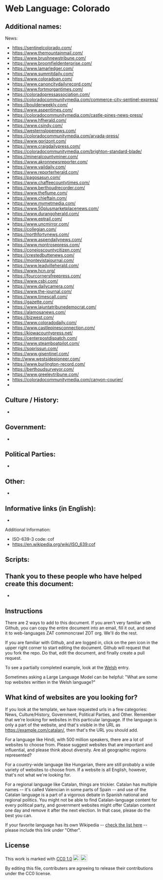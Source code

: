 # Web Language: Colorado

Additional names:
- 

News:
- https://sentinelcolorado.com/
- https://www.themountainmail.com/
- https://www.brushnewstribune.com/
- https://www.broomfieldenterprise.com/
- https://www.lamarledger.com/
- https://www.summitdaily.com/
- https://www.coloradoan.com/
- https://www.canoncitydailyrecord.com/
- https://www.fortmorgantimes.com/
- https://coloradopressassociation.com/
- https://coloradocommunitymedia.com/commerce-city-sentinel-express/
- https://boulderweekly.com/
- https://www.aspentimes.com/
- https://coloradocommunitymedia.com/castle-pines-news-press/
- https://www.hfherald.com/
- https://www.csindy.com/
- https://westernslopenews.com/
- https://coloradocommunitymedia.com/arvada-press/
- https://www.gorizont.com/
- https://www.craigdailypress.com/
- https://coloradocommunitymedia.com/brighton-standard-blade/
- https://mineralcountyminer.com/
- https://www.akronnewsreporter.com/
- https://www.vaildaily.com/
- https://www.reporterherald.com/
- https://pagosasun.com/
- https://www.chaffeecountytimes.com/
- https://www.berthoudrecorder.com/
- https://www.theflume.com/
- https://www.chieftain.com/
- https://www.mymetmedia.com/
- https://www.50plusmarketplacenews.com/
- https://www.durangoherald.com/
- https://www.eptrail.com/
- https://www.uncmirror.com/
- https://collegian.com/
- https://northfortynews.com/
- https://www.aspendailynews.com/
- https://www.montrosepress.com/
- https://conejoscountycitizen.com/
- https://crestedbuttenews.com/
- https://montevistajournal.com/
- https://www.leadvilleherald.com/
- https://www.hcn.org/
- https://fourcornersfreepress.com/
- https://www.csbj.com/
- https://www.dailycamera.com/
- https://www.the-journal.com/
- https://www.timescall.com/
- https://gazette.com/
- https://www.lajuntatribunedemocrat.com/
- https://alamosanews.com/
- https://bizwest.com/
- https://www.coloradodaily.com/
- https://www.castlepinesconnection.com/
- https://kiowacountypress.net/
- https://centerpostdispatch.com/
- https://www.steamboatpilot.com/
- https://soprissun.com/
- https://www.gjsentinel.com/
- http://www.westsidepioneer.com/
- https://www.burlington-record.com/
- https://berthoudsurveyor.com/
- https://www.greeleytribune.com/
- https://coloradocommunitymedia.com/canyon-courier/
- 

Culture / History:
- 
- 

Government:
- 
- 

Political Parties:
- 
- 

Other:
- 
- 

Informative links (in English):
- 
- 

Additional Information:
- ISO-639-3 code: cof
- https://en.wikipedia.org/wiki/ISO_639:cof


Scripts:
- 

Thank you to these people who have helped create this document:
- 
- 

## Instructions

There are 2 ways to add to this document. If you aren't very familiar
with Github, you can copy the entire document into an email, fill it
out, and send it to web-languages ZAT commoncrawl ZOT org. We'll do the rest.

If you are familiar with Github, and are logged in, click on the pen
icon in the upper right corner to start editing the document.
Github will request that you fork the repo. Do that, edit the
document, and finally create a pull request.

To see a partially completed example, look at the
[Welsh](../living/welsh.md) entry.

Sometimes asking a Large Language Model can be helpful: "What are some
top websites written in the Welsh language?"

## What kind of websites are you looking for?

If you look at the template, we have requested urls in a few
categories: News, Culture/History, Government, Political Parties, and
Other. Remember that we're looking for websites in this particular
language. If the language is only a part of the website, and that's
visible in the URL as https://example.com/catalan/, then that's the
URL you should add.

For a language like Hindi, with 500 million speakers, there are a lot
of websites to choose from. Please suggest websites that are important
and influential, and please think about diversity. Are all geographic
regions represented?

For a country-wide language like Hungarian, there are still probably a
wide variety of websites to choose from. If a website is all English,
however, that's not what we're looking for.

For a regional language like Catalan, things are trickier. Catalan has
multiple names -- it's called Valencian in some parts of Spain -- and
use of the Catalan language is a part of a vigorous debate in Spanish
national and regional politics. You might not be able to find
Catalan-language content for every political party, and government
websites might offer Catalan content one day and remove it after
the next election. In that case, please do the best you can.

If your favorite language has its own Wikipedia -- [check the list here](https://en.wikipedia.org/wiki/List_of_Wikipedias) --
please include this link under "Other".

## License

<p xmlns:cc="http://creativecommons.org/ns#" >This work is marked with <a href="https://creativecommons.org/publicdomain/zero/1.0/?ref=chooser-v1" target="_blank" rel="license noopener noreferrer" style="display:inline-block;">CC0 1.0<img style="height:22px!important;margin-left:3px;vertical-align:text-bottom;" src="https://mirrors.creativecommons.org/presskit/icons/cc.svg?ref=chooser-v1" alt=""><img style="height:22px!important;margin-left:3px;vertical-align:text-bottom;" src="https://mirrors.creativecommons.org/presskit/icons/zero.svg?ref=chooser-v1" alt=""></a></p>

By editing this file, contributers are agreeing to release their contributions under the CC0 license.
